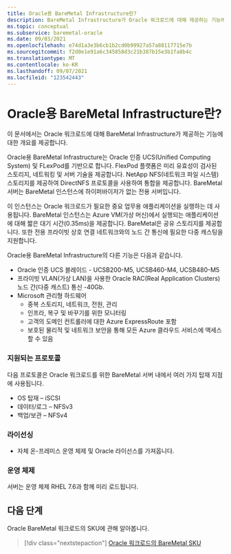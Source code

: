 ```yaml
---
title: Oracle용 BareMetal Infrastructure란?
description: BareMetal Infrastructure가 Oracle 워크로드에 대해 제공하는 기능에 관해 알아봅니다.
ms.topic: conceptual
ms.subservice: baremetal-oracle
ms.date: 09/03/2021
ms.openlocfilehash: e74d1a3e3b6cb1b2cd0b99927a57a88117715e7b
ms.sourcegitcommit: f2d0e1e91a6c345858d3c21b387b15e3b1fa8b4c
ms.translationtype: MT
ms.contentlocale: ko-KR
ms.lasthandoff: 09/07/2021
ms.locfileid: "123542443"
---
```

# <a name="what-is-baremetal-infrastructure-for-oracle"></a>Oracle용 BareMetal Infrastructure란?

이 문서에서는 Oracle 워크로드에 대해 BareMetal Infrastructure가 제공하는 기능에 대한 개요를 제공합니다.

Oracle용 BareMetal Infrastructure는 Oracle 인증 UCS(Unified Computing System) 및 FLexPod를 기반으로 합니다. FlexPod 플랫폼은 미리 유효성이 검사된 스토리지, 네트워킹 및 서버 기술을 제공합니다. NetApp NFS(네트워크 파일 시스템) 스토리지를 제공하여 DirectNFS 프로토콜을 사용하여 통합을 제공합니다. BareMetal 서버는 BareMetal 인스턴스에 하이퍼바이저가 없는 전용 서버입니다. 

이 인스턴스는 Oracle 워크로드가 필요한 중요 업무용 애플리케이션을 실행하는 데 사용됩니다. BareMetal 인스턴스는 Azure VM(가상 머신)에서 실행되는 애플리케이션에 대해 짧은 대기 시간(0.35ms)을 제공합니다. BareMetal은 공유 스토리지를 제공합니다. 또한 전용 프라이빗 상호 연결 네트워크와의 노드 간 통신에 필요한 다중 캐스팅을 지원합니다. 

Oracle용 BareMetal Infrastructure의 다른 기능은 다음과 같습니다.

- Oracle 인증 UCS 블레이드 - UCSB200-M5, UCSB460-M4, UCSB480-M5
- 프라이빗 VLAN(가상 LAN)을 사용한 Oracle RAC(Real Application Clusters) 노드 간(다중 캐스트) 통신 -40Gb.
- Microsoft 관리형 하드웨어
  - 중복 스토리지, 네트워크, 전원, 관리
  - 인프라, 복구 및 바꾸기를 위한 모니터링
  - 고객의 도메인 컨트롤러에 대한 Azure ExpressRoute 포함
  - 보호된 물리적 및 네트워크 보안을 통해 모든 Azure 클라우드 서비스에 액세스할 수 있음

### <a name="supported-protocols"></a>지원되는 프로토콜

다음 프로토콜은 Oracle 워크로드를 위한 BareMetal 서버 내에서 여러 가지 탑재 지점에 사용됩니다.

- OS 탑재 – iSCSI
- 데이터/로그 – NFSv3
- 백업/보관 – NFSv4

### <a name="licensing"></a>라이선싱

- 자체 온-프레미스 운영 체제 및 Oracle 라이선스를 가져옵니다.

### <a name="operating-system"></a>운영 체제

서버는 운영 체제 RHEL 7.6과 함께 미리 로드됩니다.

## <a name="next-steps"></a>다음 단계

Oracle BareMetal 워크로드의 SKU에 관해 알아봅니다.

> [!div class="nextstepaction"]
> [Oracle 워크로드의 BareMetal SKU](oracle-baremetal-skus.md)
